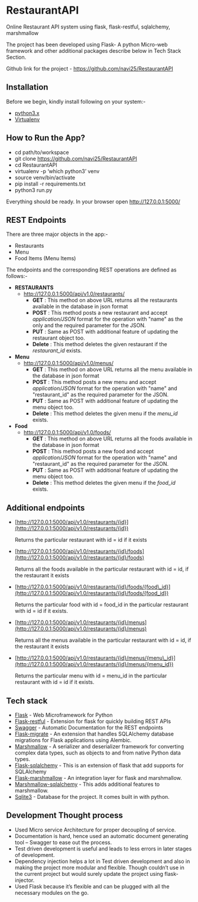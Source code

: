 RestaurantAPI
=============

Online Restaurant API system using flask, flask-restful, sqlalchemy,
marshmallow

The project has been developed using Flask- A python Micro-web framework
and other additional packages describe below in Tech Stack Section.

Github link for the project - <https://github.com/navi25/RestaurantAPI>

Installation
------------

Before we begin, kindly install following on your system:-

-   [python3.x](http://www.python.org)
-   [Virtualenv](https://virtualenv.pypa.io/en/stable/)

How to Run the App?
-------------------

-   cd path/to/workspace
-   git clone <https://github.com/navi25/RestaurantAPI>
-   cd RestaurantAPI
-   virtualenv -p ‘which python3’ venv
-   source venv/bin/activate
-   pip install -r requirements.txt
-   python3 run.py

Everything should be ready. In your browser open
<http://127.0.0.1:5000/>

REST Endpoints
--------------

There are three major objects in the app:-

-   Restaurants
-   Menu
-   Food Items (Menu Items)

The endpoints and the corresponding REST operations are defined as
follows:-

-   **RESTAURANTS**
    -   <http://127.0.0.1:5000/api/v1.0/restaurants/>
        -   **GET** : This method on above URL returns all the
            restaurants available in the database in json format
        -   **POST** : This method posts a new restaurant and accept
            *application/JSON* format for the operation with "name" as
            the only and the required parameter for the JSON.
        -   **PUT** : Same as POST with additional feature of updating
            the restaurant object too.
        -   **Delete** : This method deletes the given restaurant if the
            *restaurant\_id* exists.
-   **Menu**
    -   <http://127.0.0.1:5000/api/v1.0/menus/>
        -   **GET** : This method on above URL returns all the menu
            available in the database in json format
        -   **POST** : This method posts a new menu and accept
            *application/JSON* format for the operation with "name" and
            "restaurant\_id" as the required parameter for the JSON.
        -   **PUT** : Same as POST with additional feature of updating
            the menu object too.
        -   **Delete** : This method deletes the given menu if the
            *menu\_id* exists.
-   **Food**
    -   <http://127.0.0.1:5000/api/v1.0/foods/>
        -   **GET** : This method on above URL returns all the foods
            available in the database in json format
        -   **POST** : This method posts a new food and accept
            *application/JSON* format for the operation with "name" and
            "restaurant\_id" as the required parameter for the JSON.
        -   **PUT** : Same as POST with additional feature of updating
            the menu object too.
        -   **Delete** : This method deletes the given menu if the
            *food\_id* exists.

Additional endpoints
--------------------

 -   [http://127.0.0.1:5000/api/v1.0/restaurants/{id}](http://127.0.0.1:5000/api/v1.0/restaurants/{id})

     Returns the particular restaurant with id = id if it exists

 -   [http://127.0.0.1:5000/api/v1.0/restaurants/{id}/foods](http://127.0.0.1:5000/api/v1.0/restaurants/{id}/foods)

     Returns all the foods available in the particular restaurant with
     id = id, if the restaurant it exists

 -   [http://127.0.0.1:5000/api/v1.0/restaurants/{id}/foods/{food\_id}](http://127.0.0.1:5000/api/v1.0/restaurants/{id}/foods/{food_id})

     Returns the particular food with id = food\_id in the particular
     restaurant with id = id if it exists.

 -   [http://127.0.0.1:5000/api/v1.0/restaurants/{id}/menus](http://127.0.0.1:5000/api/v1.0/restaurants/{id}/menus)

     Returns all the menus available in the particular restaurant with
     id = id, if the restaurant it exists

 -   [http://127.0.0.1:5000/api/v1.0/restaurants/{id}/menus/{menu\_id}](http://127.0.0.1:5000/api/v1.0/restaurants/{id}/menus/{menu_id})

     Returns the particular menu with id = menu\_id in the particular
     restaurant with id = id if it exists.

Tech stack
----------

-   [Flask](http://flask.pocoo.org/) - Web Microframework for Python
-   [Flask-restful](https://flask-restful.readthedocs.io/en/latest/) -
    Extension for flask for quickly building REST APIs
-   [Swagger](https://swagger.io/) - Automatic Documentation for the
    REST endpoints
-   [Flask-migrate](https://flask-migrate.readthedocs.io/en/latest/) -
    An extension that handles SQLAlchemy database migrations for Flask
    applications using Alembic.
-   [Marshmallow](https://marshmallow.readthedocs.io) - A serializer and
    deserializer framework for converting complex data types, such as
    objects to and from native Python data types.
-   [Flask-sqlalchemy](http://flask-sqlalchemy.pocoo.org/) - This is an
    extension of flask that add supports for SQLAlchemy
-   [Flask-marshmallow](https://flask-marshmallow.readthedocs.io/en/latest/) - An integration layer for flask and marshmallow.
-   [Marshmallow-sqlalchemy](https://marshmallow-sqlalchemy.readthedocs.io/en/latest/) - This adds additional features to marshmallow.
-   [Sqlite3](https://www.sqlite.org/index.html) - Database for the
    project. It comes built in with python.

Development Thought process
---------------------------

-   Used Micro service Architecture for proper decoupling of service.
-   Documentation is hard, hence used an automatic document generating
    tool – Swagger to ease out the process.
-   Test driven development is useful and leads to less errors in later
    stages of development.
-   Dependency injection helps a lot in Test driven development and also
    in making the project more modular and flexible. Though couldn’t use
    in the current project but would surely update the project using
    flask-injector.
-   Used Flask because it’s flexible and can be plugged with all the
    necessary modules on the go.

